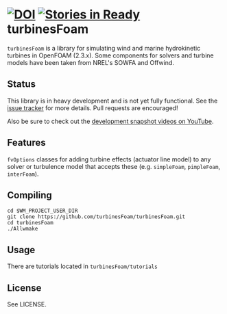 [![DOI](https://zenodo.org/badge/4234/turbinesFoam/turbinesFoam.svg)](http://dx.doi.org/10.5281/zenodo.17285)
[![Stories in Ready](https://badge.waffle.io/turbinesfoam/turbinesfoam.png?label=ready&title=Ready)](https://waffle.io/turbinesfoam/turbinesfoam)
turbinesFoam
============

`turbinesFoam` is a library for simulating wind and marine 
hydrokinetic turbines in OpenFOAM (2.3.x). Some components for solvers 
and turbine models have been taken from NREL's SOWFA and Offwind.

Status
------

This library is in heavy development and is not yet fully functional.
See the [issue tracker](https://github.com/petebachant/turbinesFoam/issues)
for more details. 
Pull requests are encouraged!

Also be sure to check out the 
[development snapshot videos on YouTube](https://www.youtube.com/playlist?list=PLOlLyh5gytG8n8D3V1lDeZ3e9fJf9ux-e).

Features
--------
`fvOptions` classes for adding turbine effects (actuator line model)
to any solver or turbulence model
that accepts these (e.g. `simpleFoam`, `pimpleFoam`, `interFoam`). 


Compiling
---------

```
cd $WM_PROJECT_USER_DIR
git clone https://github.com/turbinesFoam/turbinesFoam.git
cd turbinesFoam
./Allwmake
```

Usage
-----
There are tutorials located in `turbinesFoam/tutorials`

License
-------

See LICENSE.
